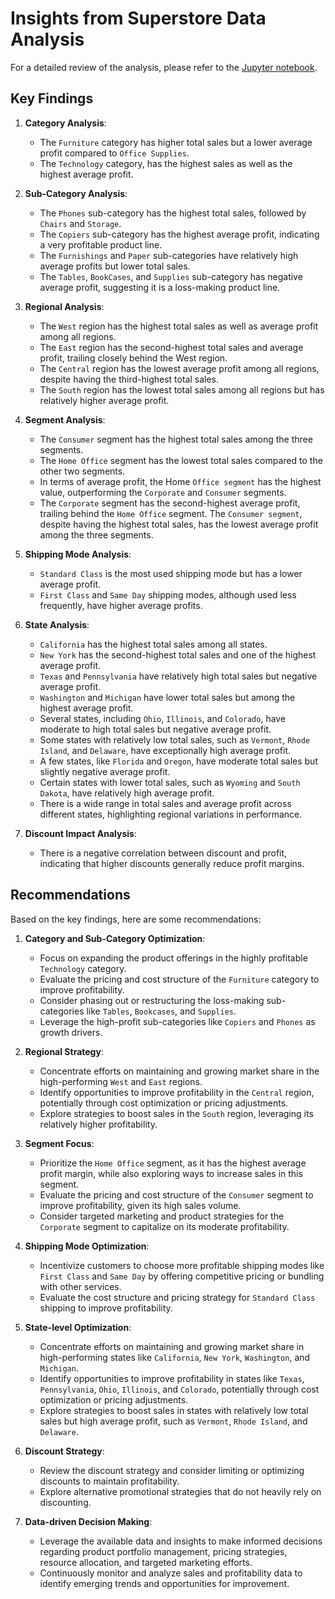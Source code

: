 # Insights from Superstore Data Analysis
For a detailed review of the analysis, please refer to the [Jupyter notebook](eda_retail.ipynb).

## Key Findings

1. **Category Analysis**:
   - The `Furniture` category has higher total sales but a lower average profit compared to `Office Supplies`.
   - The `Technology` category, has the highest sales as well as the highest average profit.

2. **Sub-Category Analysis**:
   - The `Phones` sub-category has the highest total sales, followed by `Chairs` and `Storage`.
   - The `Copiers` sub-category has the highest average profit, indicating a very profitable product line.
   - The `Furnishings` and `Paper` sub-categories have relatively high average profits but lower total sales.
   - The `Tables`, `BookCases`, and `Supplies` sub-category has negative average profit, suggesting it is a loss-making product line.

3. **Regional Analysis**:
   - The `West` region has the highest total sales as well as average profit among all regions.
   - The `East` region has the second-highest total sales and average profit, trailing closely behind the West region.
   - The `Central` region has the lowest average profit among all regions, despite having the third-highest total sales.
   - The `South` region has the lowest total sales among all regions but has relatively higher average profit.

4. **Segment Analysis**:
   - The `Consumer` segment has the highest total sales among the three segments.
   - The `Home Office` segment has the lowest total sales compared to the other two segments.
   - In terms of average profit, the Home `Office segment` has the highest value, outperforming the `Corporate` and `Consumer` segments.
   - The `Corporate` segment has the second-highest average profit, trailing behind the `Home Office` segment.
The `Consumer segment`, despite having the highest total sales, has the lowest average profit among the three segments.

5. **Shipping Mode Analysis**:
   - `Standard Class` is the most used shipping mode but has a lower average profit.
   - `First Class` and `Same Day` shipping modes, although used less frequently, have higher average profits.

7. **State Analysis**:
   - `California` has the highest total sales among all states.
   - `New York` has the second-highest total sales and one of the highest average profit.
   - `Texas` and `Pennsylvania` have relatively high total sales but negative average profit.
   - `Washington` and `Michigan` have lower total sales but among the highest average profit.
   - Several states, including `Ohio`, `Illinois`, and `Colorado`, have moderate to high total sales but negative average profit.
   - Some states with relatively low total sales, such as `Vermont`, `Rhode Island`, and `Delaware`, have exceptionally high average profit.
   - A few states, like `Florida` and `Oregon`, have moderate total sales but slightly negative average profit.
   - Certain states with lower total sales, such as `Wyoming` and `South Dakota`, have relatively high average profit.
   - There is a wide range in total sales and average profit across different states, highlighting regional variations in performance.

6. **Discount Impact Analysis**:
   - There is a negative correlation between discount and profit, indicating that higher discounts generally reduce profit margins.

## Recommendations

Based on the key findings, here are some recommendations:

1. **Category and Sub-Category Optimization**:
   - Focus on expanding the product offerings in the highly profitable `Technology` category.
   - Evaluate the pricing and cost structure of the `Furniture` category to improve profitability.
   - Consider phasing out or restructuring the loss-making sub-categories like `Tables`, `Bookcases`, and `Supplies`.
   - Leverage the high-profit sub-categories like `Copiers` and `Phones` as growth drivers.

2. **Regional Strategy**:
   - Concentrate efforts on maintaining and growing market share in the high-performing `West` and `East` regions.
   - Identify opportunities to improve profitability in the `Central` region, potentially through cost optimization or pricing adjustments.
   - Explore strategies to boost sales in the `South` region, leveraging its relatively higher profitability.

3. **Segment Focus**:
   - Prioritize the `Home Office` segment, as it has the highest average profit margin, while also exploring ways to increase sales in this segment.
   - Evaluate the pricing and cost structure of the `Consumer` segment to improve profitability, given its high sales volume.
   - Consider targeted marketing and product strategies for the `Corporate` segment to capitalize on its moderate profitability.

4. **Shipping Mode Optimization**:
   - Incentivize customers to choose more profitable shipping modes like `First Class` and `Same Day` by offering competitive pricing or bundling with other services.
   - Evaluate the cost structure and pricing strategy for `Standard Class` shipping to improve profitability.

5. **State-level Optimization**:
   - Concentrate efforts on maintaining and growing market share in high-performing states like `California`, `New York`, `Washington`, and `Michigan`.
   - Identify opportunities to improve profitability in states like `Texas`, `Pennsylvania`, `Ohio`, `Illinois`, and `Colorado`, potentially through cost optimization or pricing adjustments.
   - Explore strategies to boost sales in states with relatively low total sales but high average profit, such as `Vermont`, `Rhode Island`, and `Delaware`.

6. **Discount Strategy**:
   - Review the discount strategy and consider limiting or optimizing discounts to maintain profitability.
   - Explore alternative promotional strategies that do not heavily rely on discounting.

7. **Data-driven Decision Making**:
   - Leverage the available data and insights to make informed decisions regarding product portfolio management, pricing strategies, resource allocation, and targeted marketing efforts.
   - Continuously monitor and analyze sales and profitability data to identify emerging trends and opportunities for improvement.
